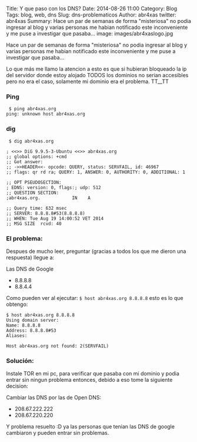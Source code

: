 Title: Y que paso con los DNS?
Date: 2014-08-26 11:00
Category: Blog
Tags: blog, web, dns
Slug: dns-problematicos
Author: abr4xas
twitter: abr4xas
Summary: Hace un par de semanas de forma "misteriosa" no podia ingresar al blog y varias personas me habian notificado este inconveniente y me puse a investigar que pasaba...
image: images/abr4xaslogo.jpg

Hace un par de semanas de forma "misteriosa" no podia ingresar al blog y varias personas me habian notificado este inconveniente y me puse a investigar que pasaba...

Lo que más me llamo la atencion a esto es que si hubieran bloqueado la ip del servidor donde estoy alojado TODOS los dominios no serian accesibles pero no era el caso, solamente mi dominio era el problema. TT__TT

### Ping

```
 $ ping abr4xas.org
ping: unknown host abr4xas.org
```

### dig

```
 $ dig abr4xas.org

; <<>> DiG 9.9.5-3-Ubuntu <<>> abr4xas.org
;; global options: +cmd
;; Got answer:
;; ->>HEADER<<- opcode: QUERY, status: SERVFAIL, id: 46967
;; flags: qr rd ra; QUERY: 1, ANSWER: 0, AUTHORITY: 0, ADDITIONAL: 1

;; OPT PSEUDOSECTION:
; EDNS: version: 0, flags:; udp: 512
;; QUESTION SECTION:
;abr4xas.org.            IN    A 

;; Query time: 632 msec
;; SERVER: 8.8.8.8#53(8.8.8.8)
;; WHEN: Tue Aug 19 14:00:52 VET 2014
;; MSG SIZE  rcvd: 40
```


### El problema:

Despues de mucho leer, preguntar (gracias a todos los que me dieron una respuesta) llegue a:

Las DNS de Google

* 8.8.8.8
* 8.8.4.4

Como pueden ver al ejecutar: ``` $ host abr4xas.org 8.8.8.8 ``` esto es lo que obtengo:

```
$ host abr4xas.org 8.8.8.8
Using domain server:
Name: 8.8.8.8
Address: 8.8.8.8#53
Aliases: 

Host abr4xas.org not found: 2(SERVFAIL)
```


### Solución:

Instale TOR en mi pc, para verificar que pasaba con mi dominio y podia entrar sin ningun problema entonces, debido a eso tome la siguiente decision:

Cambiar las DNS por las de Open DNS:

* 208.67.222.222
* 208.67.220.220

Y problema resuelto :D ya las personas que tenian las DNS de google cambiaron y pueden entrar sin problemas.
